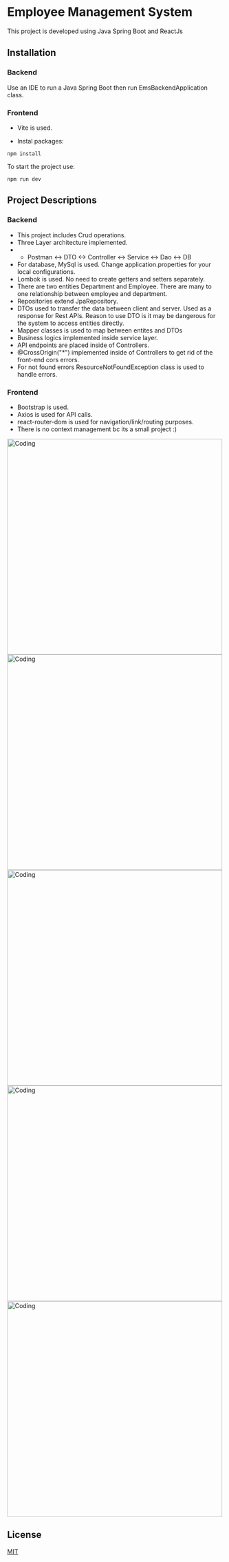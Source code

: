 # Employee Management System

This project is developed using Java Spring Boot and ReactJs

## Installation

### Backend
Use an IDE to run a Java Spring Boot then run EmsBackendApplication class.
### Frontend
* Vite is used.
- Instal packages:
```
npm install
```
To start the project use:
```
npm run dev
```


## Project Descriptions
### Backend

- This project includes Crud operations. 
- Three Layer architecture implemented.
- - Postman <-> DTO <-> Controller <-> Service <-> Dao <-> DB
- For database, MySql is used. Change application.properties for your local configurations.
- Lombok is used. No need to create getters and setters separately.
- There are two entities Department and Employee. There are many to one relationship between employee and department.
- Repositories extend JpaRepository.
- DTOs used to transfer the data between client and server. Used as a response for Rest APIs. Reason to use DTO is it may be dangerous for the system to access entities directly. 
- Mapper classes is used to map between entites and DTOs
- Business logics implemented inside service layer.
- API endpoints are placed inside of Controllers.
- @CrossOrigin("*") implemented inside of Controllers to get rid of the front-end cors errors.
- For not found errors ResourceNotFoundException class is used to handle errors.

### Frontend
* Bootstrap is used.
* Axios is used for API calls.
* react-router-dom is used for navigation/link/routing purposes.
* There is no context management bc its a small project :)


<img align="center" alt="Coding" width="500" src="https://ik.imagekit.io/mralyaydin/Employee%20Management%20System/Ekran%20Resmi%202023-09-07%2016.55.51.png?updatedAt=1694095254538">
<img align="center" alt="Coding" width="500" src="https://ik.imagekit.io/mralyaydin/Employee%20Management%20System/Ekran%20Resmi%202023-09-07%2016.56.19.png?updatedAt=1694095263717">
<img align="center" alt="Coding" width="500" src="https://ik.imagekit.io/mralyaydin/Employee%20Management%20System/Ekran%20Resmi%202023-09-07%2016.56.29.png?updatedAt=1694095266615">
<img align="center" alt="Coding" width="500" src="https://ik.imagekit.io/mralyaydin/Employee%20Management%20System/Ekran%20Resmi%202023-09-07%2016.56.54.png?updatedAt=1694095257617">
<img align="center" alt="Coding" width="500" src="https://ik.imagekit.io/mralyaydin/Employee%20Management%20System/Ekran%20Resmi%202023-09-07%2016.57.08.png?updatedAt=1694095261071">





## License

[MIT](https://choosealicense.com/licenses/mit/)
